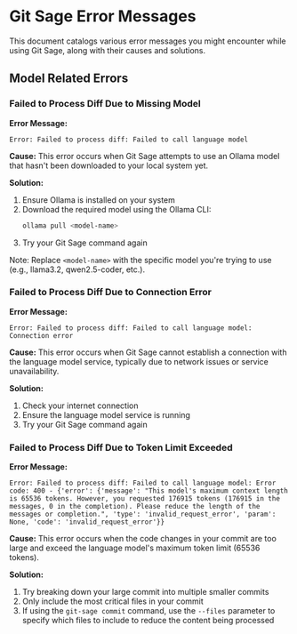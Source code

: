 # Git Sage Error Messages

This document catalogs various error messages you might encounter while using Git Sage, along with their causes and solutions.

## Model Related Errors

### Failed to Process Diff Due to Missing Model

**Error Message:**

```
Error: Failed to process diff: Failed to call language model
```

**Cause:**
This error occurs when Git Sage attempts to use an Ollama model that hasn't been downloaded to your local system yet.

**Solution:**

1. Ensure Ollama is installed on your system
2. Download the required model using the Ollama CLI:
   ```bash
   ollama pull <model-name>
   ```
3. Try your Git Sage command again

Note: Replace `<model-name>` with the specific model you're trying to use (e.g., llama3.2, qwen2.5-coder, etc.).

### Failed to Process Diff Due to Connection Error

**Error Message:**

```
Error: Failed to process diff: Failed to call language model: Connection error
```

**Cause:**
This error occurs when Git Sage cannot establish a connection with the language model service, typically due to network issues or service unavailability.

**Solution:**

1. Check your internet connection
2. Ensure the language model service is running
3. Try your Git Sage command again

### Failed to Process Diff Due to Token Limit Exceeded

**Error Message:**

```
Error: Failed to process diff: Failed to call language model: Error code: 400 - {'error': {'message': "This model's maximum context length is 65536 tokens. However, you requested 176915 tokens (176915 in the messages, 0 in the completion). Please reduce the length of the messages or completion.", 'type': 'invalid_request_error', 'param': None, 'code': 'invalid_request_error'}}
```

**Cause:**
This error occurs when the code changes in your commit are too large and exceed the language model's maximum token limit (65536 tokens).

**Solution:**

1. Try breaking down your large commit into multiple smaller commits
2. Only include the most critical files in your commit
3. If using the `git-sage commit` command, use the `--files` parameter to specify which files to include to reduce the content being processed

